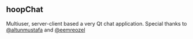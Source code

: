 ## hoopChat

Multiuser, server-client based a very Qt chat application. Special thanks to [@altunmustafa](https://github.com/altunmustafa) and [@eemreozel](https://github.com/eemreozel)
